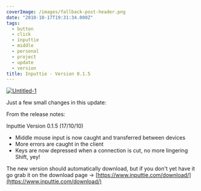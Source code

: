 ```yaml
---
coverImage: /images/fallback-post-header.png
date: "2010-10-17T19:31:34.000Z"
tags:
  - button
  - click
  - inputtie
  - middle
  - personal
  - project
  - update
  - version
title: Inputtie - Version 0.1.5
---
```


[![](/wp-content/uploads/2010/10/Untitled-1.png "Untitled-1")](/wp-content/uploads/2010/10/Untitled-1.png)

Just a few small changes in this update:

<!-- more -->

From the release notes:

Inputtie Version 0.1.5 (17/10/10)

- Middle mouse input is now caught and transferred between devices
- More errors are caught in the client
- Keys are now depressed when a connection is cut, no more lingering Shift, yey!

The new version should automatically download, but if you don't yet have it go grab it on the download page -> [https://www.inputtie.com/download/](https://www.inputtie.com/download/)
